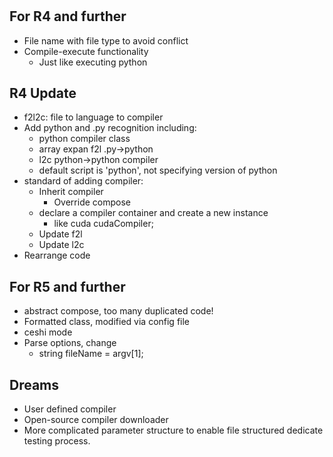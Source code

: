 # 

## For R4 and further

+ File name with file type to avoid conflict
+ Compile-execute functionality
  + Just like executing python

## R4 Update

+ f2l2c: file to language to compiler
+ Add python and .py recognition including:
  + python compiler class
  + array expan f2l .py->python
  + l2c python->python compiler
  + default script is 'python', not specifying version of python
+ standard of adding compiler:
  + Inherit compiler
    + Override compose
  + declare a compiler container and create a new instance
    + like cuda cudaCompiler;
  + Update f2l
  + Update l2c
+ Rearrange code
  
## For R5 and further

+ abstract compose, too many duplicated code!
+ Formatted class, modified via config file
+ ceshi mode
+ Parse options, change 
  + string fileName = argv[1];

## Dreams

+ User defined compiler
+ Open-source compiler downloader
+ More complicated parameter structure to enable file structured dedicate testing process.
